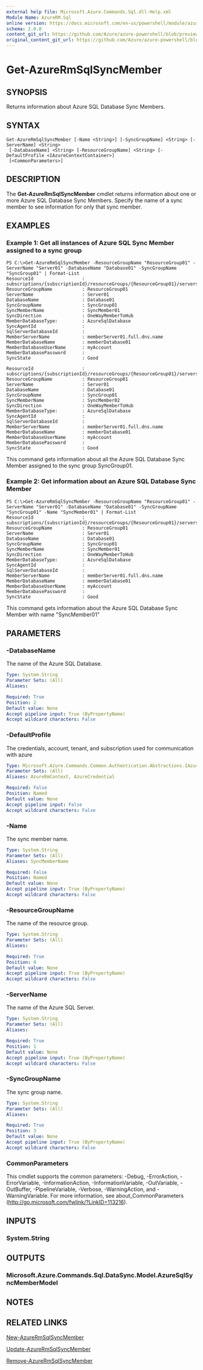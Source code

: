 ```yaml
---
external help file: Microsoft.Azure.Commands.Sql.dll-Help.xml
Module Name: AzureRM.Sql
online version: https://docs.microsoft.com/en-us/powershell/module/azurerm.sql/get-azurermsqlsyncmember
schema: 2.0.0
content_git_url: https://github.com/Azure/azure-powershell/blob/preview/src/ResourceManager/Sql/Commands.Sql/help/Get-AzureRmSqlSyncMember.md
original_content_git_url: https://github.com/Azure/azure-powershell/blob/preview/src/ResourceManager/Sql/Commands.Sql/help/Get-AzureRmSqlSyncMember.md
---
```


# Get-AzureRmSqlSyncMember

## SYNOPSIS
Returns information about Azure SQL Database Sync Members.

## SYNTAX

```
Get-AzureRmSqlSyncMember [-Name <String>] [-SyncGroupName] <String> [-ServerName] <String>
 [-DatabaseName] <String> [-ResourceGroupName] <String> [-DefaultProfile <IAzureContextContainer>]
 [<CommonParameters>]
```

## DESCRIPTION
The **Get-AzureRmSqlSyncMember** cmdlet returns information about one or more Azure SQL Database Sync Members.
Specify the name of a sync member to see information for only that sync member.

## EXAMPLES

### Example 1: Get all instances of Azure SQL Sync Member assigned to a sync group
```
PS C:\>Get-AzureRmSqlSyncMember -ResourceGroupName "ResourceGroup01" -ServerName "Server01" -DatabaseName "Database01" -SyncGroupName "SyncGroup01" | Format-List
ResourceId                  : subscriptions/{subscriptionId}/resourceGroups/{ResourceGroup01}/servers/{Server01}/databases/{Database01}/syncGroups/{SyncGroup01}/syncMembers/{SyncMember01}
ResourceGroupName           : ResourceGroup01
ServerName                  : Server01
DatabaseName                : Database01
SyncGroupName               : SyncGroup01
SyncMemberName              : SyncMember01
SyncDirection               : OneWayMemberToHub
MemberDatabaseType:         : AzureSqlDatabase
SyncAgentId                 : 
SqlServerDatabaseId         : 
MemberServerName            : memberServer01.full.dns.name
MemberDatabaseName          : memberDatabase01
MemberDatabaseUserName      : myAccount
MemberDatabasePassword      : 
SyncState                   : Good 

ResourceId                  : subscriptions/{subscriptionId}/resourceGroups/{ResourceGroup01}/servers/{Server01}/databases/{Database01}/syncGroups/{SyncGroup01}/syncMembers/{SyncMember02}
ResourceGroupName           : ResourceGroup01
ServerName                  : Server01
DatabaseName                : Database01
SyncGroupName               : SyncGroup01
SyncMemberName              : SyncMember02
SyncDirection               : OneWayMemberToHub
MemberDatabaseType:         : AzureSqlDatabase
SyncAgentId                 : 
SqlServerDatabaseId         : 
MemberServerName            : memberServer01.full.dns.name
MemberDatabaseName          : memberDatabase01
MemberDatabaseUserName      : myAccount
MemberDatabasePassword      :  
SyncState                   : Good
```

This command gets information about all the Azure SQL Database Sync Member assigned to the sync group SyncGroup01.

### Example 2: Get information about an Azure SQL Database Sync Member
```
PS C:\>Get-AzureRmSqlSyncMember -ResourceGroupName "ResourceGroup01" -ServerName "Server01" -DatabaseName "Database01" -SyncGroupName "SyncGroup01" -Name "SyncMember01" | Format-List
ResourceId                  : subscriptions/{subscriptionId}/resourceGroups/{ResourceGroup01}/servers/{Server01}/databases/{Database01}/syncGroups/{SyncGroup01}/syncMembers/{SyncMember01}
ResourceGroupName           : ResourceGroup01
ServerName                  : Server01
DatabaseName                : Database01
SyncGroupName               : SyncGroup01
SyncMemberName              : SyncMember01
SyncDirection               : OneWayMemberToHub
MemberDatabaseType:         : AzureSqlDatabase
SyncAgentId                 : 
SqlServerDatabaseId         : 
MemberServerName            : memberServer01.full.dns.name
MemberDatabaseName          : memberDatabase01
MemberDatabaseUserName      : myAccount
MemberDatabasePassword      : 
SyncState                   : Good
```

This command gets information about the Azure SQL Database Sync Member with name "SyncMember01"

## PARAMETERS

### -DatabaseName
The name of the Azure SQL Database.

```yaml
Type: System.String
Parameter Sets: (All)
Aliases:

Required: True
Position: 2
Default value: None
Accept pipeline input: True (ByPropertyName)
Accept wildcard characters: False
```

### -DefaultProfile
The credentials, account, tenant, and subscription used for communication with azure

```yaml
Type: Microsoft.Azure.Commands.Common.Authentication.Abstractions.IAzureContextContainer
Parameter Sets: (All)
Aliases: AzureRmContext, AzureCredential

Required: False
Position: Named
Default value: None
Accept pipeline input: False
Accept wildcard characters: False
```

### -Name
The sync member name.

```yaml
Type: System.String
Parameter Sets: (All)
Aliases: SyncMemberName

Required: False
Position: Named
Default value: None
Accept pipeline input: True (ByPropertyName)
Accept wildcard characters: False
```

### -ResourceGroupName
The name of the resource group.

```yaml
Type: System.String
Parameter Sets: (All)
Aliases:

Required: True
Position: 0
Default value: None
Accept pipeline input: True (ByPropertyName)
Accept wildcard characters: False
```

### -ServerName
The name of the Azure SQL Server.

```yaml
Type: System.String
Parameter Sets: (All)
Aliases:

Required: True
Position: 1
Default value: None
Accept pipeline input: True (ByPropertyName)
Accept wildcard characters: False
```

### -SyncGroupName
The sync group name.

```yaml
Type: System.String
Parameter Sets: (All)
Aliases:

Required: True
Position: 3
Default value: None
Accept pipeline input: True (ByPropertyName)
Accept wildcard characters: False
```

### CommonParameters
This cmdlet supports the common parameters: -Debug, -ErrorAction, -ErrorVariable, -InformationAction, -InformationVariable, -OutVariable, -OutBuffer, -PipelineVariable, -Verbose, -WarningAction, and -WarningVariable. For more information, see about_CommonParameters (http://go.microsoft.com/fwlink/?LinkID=113216).

## INPUTS

### System.String

## OUTPUTS

### Microsoft.Azure.Commands.Sql.DataSync.Model.AzureSqlSyncMemberModel

## NOTES

## RELATED LINKS

[New-AzureRmSqlSyncMember](./New-AzureRmSqlSyncMember.md)

[Update-AzureRmSqlSyncMember](./Update-AzureRmSqlSyncMember.md)

[Remove-AzureRmSqlSyncMember](./Remove-AzureRmSqlSyncMember.md)

